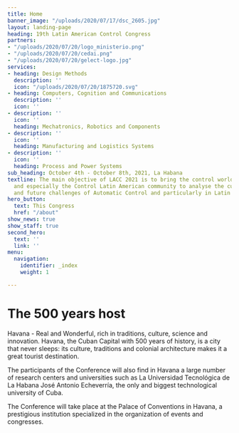 ```yaml
---
title: Home
banner_image: "/uploads/2020/07/17/dsc_2605.jpg"
layout: landing-page
heading: 19th Latin American Control Congress
partners:
- "/uploads/2020/07/20/logo_ministerio.png"
- "/uploads/2020/07/20/cedai.png"
- "/uploads/2020/07/20/gelect-logo.jpg"
services:
- heading: Design Methods
  description: ''
  icon: "/uploads/2020/07/20/1875720.svg"
- heading: Computers, Cognition and Communications
  description: ''
  icon: ''
- description: ''
  icon: ''
  heading: Mechatronics, Robotics and Components
- description: ''
  icon: ''
  heading: Manufacturing and Logistics Systems
- description: ''
  icon: ''
  heading: Process and Power Systems
sub_heading: October 4th - October 8th, 2021, La Habana
textline: The main objective of LACC 2021 is to bring the control world community,
  and especially the Control Latin American community to analyse the current development
  and future challenges of Automatic Control and particularly in Latin American.
hero_button:
  text: This Congress
  href: "/about"
show_news: true
show_staff: true
second_hero:
  text: ''
  link: ''
menu:
  navigation:
    identifier: _index
    weight: 1

---
```

# The 500 years host

Havana - Real and Wonderful, rich in traditions, culture, science and innovation. Havana, the Cuban Capital with 500 years of history, is a city that never sleeps: its culture, traditions and colonial architecture makes it a great tourist destination.

The participants of the Conference will also find in Havana a large number of research centers and universities such as La Universidad Tecnológica de La Habana José Antonio Echeverría, the only and biggest technological university of Cuba.

The Conference will take place at the Palace of Conventions in Havana, a prestigious institution specialized in the organization of events and congresses.